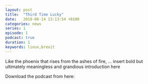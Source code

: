 ```yaml
---
layout: post
title:  "Third Time Lucky"
date:   2018-06-14 13:13:54 +0100
categories: news
series: 1
episode: 1
podcast: true
duration: 1
keywords: linux,brexit
---
```


Like the phoenix that rises from the ashes of fire, ... insert bold but ultimately meaningless and grandious introduction here 

Download the podcast from here:
